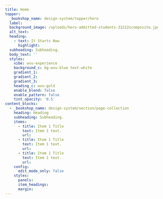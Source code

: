 ```yaml
---
title: Home
topper:
  _bookshop_name: design-system/topper/hero
  label:
  background_image: /uploads/hero-admitted-students-31212scomposite.jpg
  alt_text:
  heading:
    - text: It Starts Now
      highlight:
  subheading: Subheading.
  body_text: ''
  styles:
    vibe: wvu-experience
    background_c: bg-wvu-blue text-white
    gradient_1:
    gradient_2:
    gradient_3:
    heading_c: wvu-gold
    enable_blend: false
    enable_pattern: false
    tint_opacity: '0.5'
content_blocks:
  - _bookshop_name: design-system/section/page-collection
    heading: Heading
    subheading: Subheading.
    items:
      - title: Item 1 Title
        text: Item 1 text.
        url:
      - title: Item 1 Title
        text: Item 1 text.
        url:
      - title: Item 1 Title
        text: Item 1 text.
        url:
    config:
      edit_mode_only: false
    styles:
      panels:
      item_headings:
      margin:
---
```

